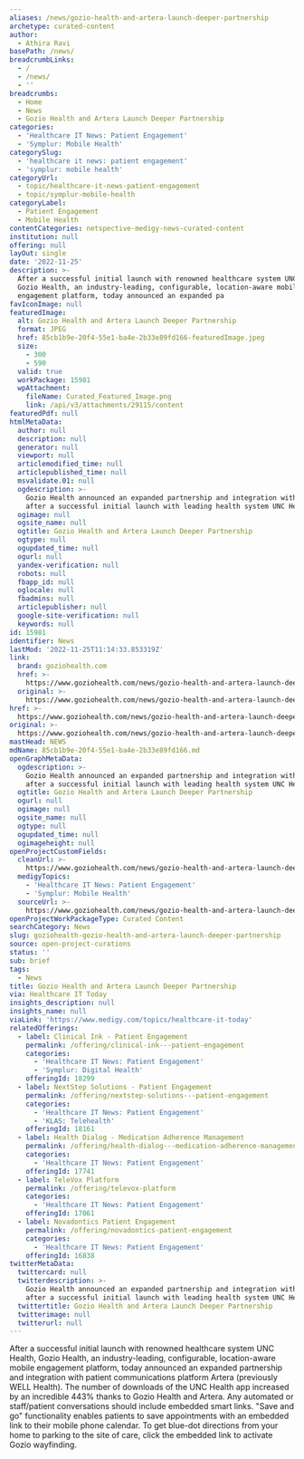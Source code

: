 ```yaml
---
aliases: /news/gozio-health-and-artera-launch-deeper-partnership
archetype: curated-content
author:
  - Athira Ravi
basePath: /news/
breadcrumbLinks:
  - /
  - /news/
  - ''
breadcrumbs:
  - Home
  - News
  - Gozio Health and Artera Launch Deeper Partnership
categories:
  - 'Healthcare IT News: Patient Engagement'
  - 'Symplur: Mobile Health'
categorySlug:
  - 'healthcare it news: patient engagement'
  - 'symplur: mobile health'
categoryUrl:
  - topic/healthcare-it-news-patient-engagement
  - topic/symplur-mobile-health
categoryLabel:
  - Patient Engagement
  - Mobile Health
contentCategories: netspective-medigy-news-curated-content
institution: null
offering: null
layOut: single
date: '2022-11-25'
description: >-
  After a successful initial launch with renowned healthcare system UNC Health,
  Gozio Health, an industry-leading, configurable, location-aware mobile
  engagement platform, today announced an expanded pa
favIconImage: null
featuredImage:
  alt: Gozio Health and Artera Launch Deeper Partnership
  format: JPEG
  href: 85cb1b9e-20f4-55e1-ba4e-2b33e89fd166-featuredImage.jpeg
  size:
    - 300
    - 590
  valid: true
  workPackage: 15981
  wpAttachment:
    fileName: Curated_Featured_Image.png
    link: /api/v3/attachments/29115/content
featuredPdf: null
htmlMetaData:
  author: null
  description: null
  generator: null
  viewport: null
  articlemodified_time: null
  articlepublished_time: null
  msvalidate.01: null
  ogdescription: >-
    Gozio Health announced an expanded partnership and integration with Artera
    after a successful initial launch with leading health system UNC Health.
  ogimage: null
  ogsite_name: null
  ogtitle: Gozio Health and Artera Launch Deeper Partnership
  ogtype: null
  ogupdated_time: null
  ogurl: null
  yandex-verification: null
  robots: null
  fbapp_id: null
  oglocale: null
  fbadmins: null
  articlepublisher: null
  google-site-verification: null
  keywords: null
id: 15981
identifier: News
lastMod: '2022-11-25T11:14:33.853319Z'
link:
  brand: goziohealth.com
  href: >-
    https://www.goziohealth.com/news/gozio-health-and-artera-launch-deeper-partnership
  original: >-
    https://www.goziohealth.com/news/gozio-health-and-artera-launch-deeper-partnership
href: >-
  https://www.goziohealth.com/news/gozio-health-and-artera-launch-deeper-partnership
original: >-
  https://www.goziohealth.com/news/gozio-health-and-artera-launch-deeper-partnership
mastHead: NEWS
mdName: 85cb1b9e-20f4-55e1-ba4e-2b33e89fd166.md
openGraphMetaData:
  ogdescription: >-
    Gozio Health announced an expanded partnership and integration with Artera
    after a successful initial launch with leading health system UNC Health.
  ogtitle: Gozio Health and Artera Launch Deeper Partnership
  ogurl: null
  ogimage: null
  ogsite_name: null
  ogtype: null
  ogupdated_time: null
  ogimageheight: null
openProjectCustomFields:
  cleanUrl: >-
    https://www.goziohealth.com/news/gozio-health-and-artera-launch-deeper-partnership
  medigyTopics:
    - 'Healthcare IT News: Patient Engagement'
    - 'Symplur: Mobile Health'
  sourceUrl: >-
    https://www.goziohealth.com/news/gozio-health-and-artera-launch-deeper-partnership
openProjectWorkPackageType: Curated Content
searchCategory: News
slug: goziohealth-gozio-health-and-artera-launch-deeper-partnership
source: open-project-curations
status: ''
sub: brief
tags:
  - News
title: Gozio Health and Artera Launch Deeper Partnership
via: Healthcare IT Today
insights_description: null
insights_name: null
viaLink: 'https://www.medigy.com/topics/healthcare-it-today'
relatedOfferings:
  - label: Clinical Ink - Patient Engagement
    permalink: /offering/clinical-ink---patient-engagement
    categories:
      - 'Healthcare IT News: Patient Engagement'
      - 'Symplur: Digital Health'
    offeringId: 18299
  - label: NextStep Solutions - Patient Engagement
    permalink: /offering/nextstep-solutions---patient-engagement
    categories:
      - 'Healthcare IT News: Patient Engagement'
      - 'KLAS: Telehealth'
    offeringId: 18161
  - label: Health Dialog - Medication Adherence Management
    permalink: /offering/health-dialog---medication-adherence-management
    categories:
      - 'Healthcare IT News: Patient Engagement'
    offeringId: 17741
  - label: TeleVox Platform
    permalink: /offering/televox-platform
    categories:
      - 'Healthcare IT News: Patient Engagement'
    offeringId: 17061
  - label: Novadontics Patient Engagement
    permalink: /offering/novadontics-patient-engagement
    categories:
      - 'Healthcare IT News: Patient Engagement'
    offeringId: 16838
twitterMetaData:
  twittercard: null
  twitterdescription: >-
    Gozio Health announced an expanded partnership and integration with Artera
    after a successful initial launch with leading health system UNC Health.
  twittertitle: Gozio Health and Artera Launch Deeper Partnership
  twitterimage: null
  twitterurl: null
---
```

<p>After a successful initial launch with renowned healthcare system UNC Health, Gozio Health, an industry-leading, configurable, location-aware mobile engagement platform, today announced an expanded partnership and integration with patient communications platform Artera (previously WELL Health). The number of downloads of the UNC Health app increased by an incredible 443% thanks to Gozio Health and Artera. Any automated or staff/patient conversations should include embedded smart links. "Save and go" functionality enables patients to save appointments with an embedded link to their mobile phone calendar. To get blue-dot directions from your home to parking to the site of care, click the embedded link to activate Gozio wayfinding.</p>